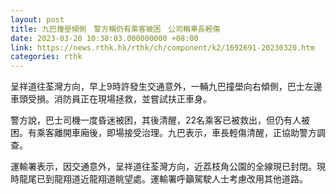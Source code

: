 ```yaml
---
layout: post
title: 九巴撞壆傾側　警方稱仍有乘客被困　公司稱車長輕傷
date: 2023-03-20 10:38:03.000000000 +08:00
link: https://news.rthk.hk/rthk/ch/component/k2/1692691-20230320.htm
categories: rthk
---
```


呈祥道往荃灣方向，早上9時許發生交通意外，一輛九巴撞壆向右傾側，巴士左邊車頭受損。消防員正在現場拯救，並嘗試扶正車身。

警方說，巴士司機一度昏迷被困，其後清醒，22名乘客已被救出，但仍有人被困。有乘客離開車廂後，即場接受治理。九巴表示，車長輕傷清醒，正協助警方調查。

運輸署表示，因交通意外，呈祥道往荃灣方向，近荔枝角公園的全線現已封閉。現時龍尾已到龍翔道近龍翔道眺望處。運輸署呼籲駕駛人士考慮改用其他道路。

